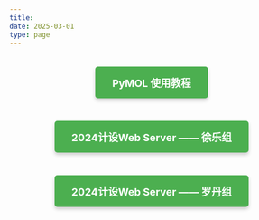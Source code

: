 ```yaml
---
title: 
date: 2025-03-01
type: page
---
```

<div style="text-align:center; padding: 20px;">
  <a href="https://github.com/shmily-ld/PyMOL" style="display: inline-block; background-color: #4CAF50; color: white; padding: 15px 30px; font-size: 18px; font-weight: bold; text-align: center; text-decoration: none; border-radius: 5px; box-shadow: 0 4px 6px rgba(0,0,0,0.2); transition: background-color 0.3s;">
    PyMOL 使用教程
  </a>
</div>

<div style="text-align:center; padding: 20px;">
  <a href="https://github.com/shmily-ld/PyMOL" style="display: inline-block; background-color: #4CAF50; color: white; padding: 15px 30px; font-size: 18px; font-weight: bold; text-align: center; text-decoration: none; border-radius: 5px; box-shadow: 0 4px 6px rgba(0,0,0,0.2); transition: background-color 0.3s;">
    2024计设Web Server —— 徐乐组
  </a>
</div>

<div style="text-align:center; padding: 20px;">
  <a href="https://github.com/shmily-ld/PyMOL" style="display: inline-block; background-color: #4CAF50; color: white; padding: 15px 30px; font-size: 18px; font-weight: bold; text-align: center; text-decoration: none; border-radius: 5px; box-shadow: 0 4px 6px rgba(0,0,0,0.2); transition: background-color 0.3s;">
    2024计设Web Server —— 罗丹组
  </a>
</div>
